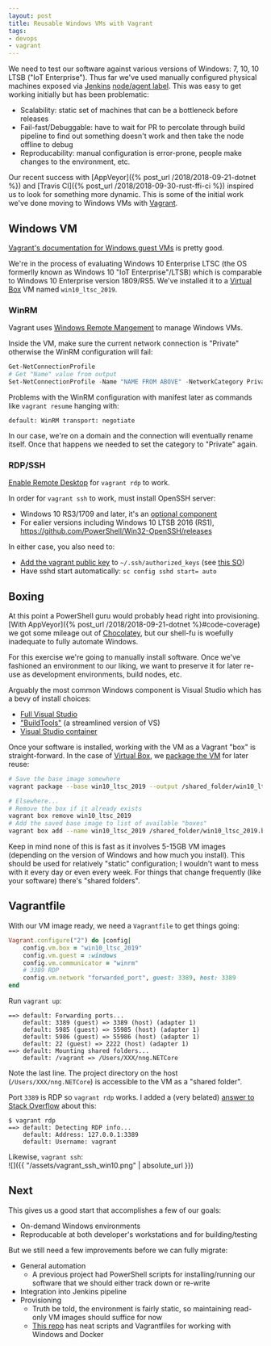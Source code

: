 ```yaml
---
layout: post
title: Reusable Windows VMs with Vagrant
tags:
- devops
- vagrant
---
```


We need to test our software against various versions of Windows: 7, 10, 10 LTSB ("IoT Enterprise").  Thus far we've used manually configured physical machines exposed via [Jenkins](https://jenkins.io/) [node/agent label](https://jenkins.io/doc/book/pipeline/syntax/#agent).  This was easy to get working initially but has been problematic:
- Scalability: static set of machines that can be a bottleneck before releases
- Fail-fast/Debuggable: have to wait for PR to percolate through build pipeline to find out something doesn't work and then take the node offline to debug
- Reproducability: manual configuration is error-prone, people make changes to the environment, etc.

Our recent success with [AppVeyor]({% post_url /2018/2018-09-21-dotnet %}) and 
[Travis CI]({% post_url /2018/2018-09-30-rust-ffi-ci %}) inspired us to look for something more dynamic.  This is some of the initial work we've done moving to Windows VMs with [Vagrant](https://www.vagrantup.com/).

## Windows VM

[Vagrant's documentation for Windows guest VMs](https://www.vagrantup.com/docs/boxes/base.html#windows-boxes) is pretty good.

We're in the process of evaluating Windows 10 Enterprise LTSC (the OS formerlly known as Windows 10 "IoT Enterprise"/LTSB) which is comparable to Windows 10 Enterprise version 1809/RS5.  We've installed it to a [Virtual Box](https://www.virtualbox.org/) VM named `win10_ltsc_2019`.

### WinRM

Vagrant uses [Windows Remote Mangement](https://docs.microsoft.com/en-us/windows/desktop/WinRM/portal) to manage Windows VMs.

Inside the VM, make sure the current network connection is "Private" otherwise the WinRM configuration will fail: 
```powershell
Get-NetConnectionProfile
# Get "Name" value from output
Set-NetConnectionProfile -Name "NAME FROM ABOVE" -NetworkCategory Private
```

Problems with the WinRM configuration with manifest later as commands like `vagrant resume` hanging with:
```
default: WinRM transport: negotiate
```

In our case, we're on a domain and the connection will eventually rename itself.  Once that happens we needed to set the category to "Private" again.

### RDP/SSH

[Enable Remote Desktop](https://docs.microsoft.com/en-us/windows-server/remote/remote-desktop-services/clients/remote-desktop-allow-access) for `vagrant rdp` to work.

In order for `vagrant ssh` to work, must install OpenSSH server:
- Windows 10 RS3/1709 and later, it's an [optional component](https://blogs.msdn.microsoft.com/powershell/2017/12/15/using-the-openssh-beta-in-windows-10-fall-creators-update-and-windows-server-1709/)
- For ealier versions including Windows 10 LTSB 2016 (RS1), https://github.com/PowerShell/Win32-OpenSSH/releases

In either case, you also need to:
- [Add the vagrant public key](https://www.vagrantup.com/docs/boxes/base.html#default-user-settings) to `~/.ssh/authorized_keys` (see [this SO](https://stackoverflow.com/questions/16212816/setting-up-openssh-for-windows-using-public-key-authentication))
- Have sshd start automatically: `sc config sshd start= auto`

## Boxing

At this point a PowerShell guru would probably head right into provisioning.  [With AppVeyor]({% post_url /2018/2018-09-21-dotnet %}#code-coverage) we got some mileage out of [Chocolatey](https://chocolatey.org/), but our shell-fu is woefully inadequate to fully automate Windows.

For this exercise we're going to manually install software.  Once we've fashioned an environment to our liking, we want to preserve it for later re-use as development environments, build nodes, etc.

Arguably the most common Windows component is Visual Studio which has a bevy of install choices:
- [Full Visual Studio](https://visualstudio.microsoft.com/downloads/)
- ["BuildTools"](https://visualstudio.microsoft.com/downloads/#build-tools-for-visual-studio-2017) (a streamlined version of VS)
- [Visual Studio container](https://docs.microsoft.com/en-us/visualstudio/install/build-tools-container?view=vs-2017)

Once your software is installed, working with the VM as a Vagrant "box" is straight-forward.  In the case of [Virtual Box](https://www.virtualbox.org/), we [package the VM](https://www.vagrantup.com/docs/virtualbox/boxes.html#packaging-the-box) for later reuse:
```bash
# Save the base image somewhere
vagrant package --base win10_ltsc_2019 --output /shared_folder/win10_ltsc_2019.box

# Elsewhere...
# Remove the box if it already exists
vagrant box remove win10_ltsc_2019
# Add the saved base image to list of available "boxes"
vagrant box add --name win10_ltsc_2019 /shared_folder/win10_ltsc_2019.box
```

Keep in mind none of this is fast as it involves 5-15GB VM images (depending on the version of Windows and how much you install).  This should be used for relatively "static" configuration; I wouldn't want to mess with it every day or even every week.  For things that change frequently (like your software) there's "shared folders".

## Vagrantfile

With our VM image ready, we need a `Vagrantfile` to get things going:
```ruby
Vagrant.configure("2") do |config|
    config.vm.box = "win10_ltsc_2019"
    config.vm.guest = :windows
    config.vm.communicator = "winrm"
    # 3389 RDP
    config.vm.network "forwarded_port", guest: 3389, host: 3389
end
```

Run `vagrant up`:
```
==> default: Forwarding ports...
    default: 3389 (guest) => 3389 (host) (adapter 1)
    default: 5985 (guest) => 55985 (host) (adapter 1)
    default: 5986 (guest) => 55986 (host) (adapter 1)
    default: 22 (guest) => 2222 (host) (adapter 1)
==> default: Mounting shared folders...
    default: /vagrant => /Users/XXX/nng.NETCore
```

Note the last line.  The project directory on the host (`/Users/XXX/nng.NETCore`) is accessible to the VM as a "shared folder".

Port `3389` is RDP so `vagrant rdp` works.  I added a (very belated) [answer to Stack Overflow](https://stackoverflow.com/questions/28906432/vagrant-rdp-windows2012r2-how-do-i-rdp-into-my-vagrant-box) about this:

```
$ vagrant rdp
==> default: Detecting RDP info...
    default: Address: 127.0.0.1:3389
    default: Username: vagrant
```

Likewise, `vagrant ssh`:  
![]({{ "/assets/vagrant_ssh_win10.png" | absolute_url }})

## Next

This gives us a good start that accomplishes a few of our goals:
- On-demand Windows environments
- Reproducable at both developer's workstations and for building/testing

But we still need a few improvements before we can fully migrate:
- General automation
    - A previous project had PowerShell scripts for installing/running our software that we should either track down or re-write
- Integration into Jenkins pipeline
- Provisioning
    - Truth be told, the environment is fairly static, so maintaining read-only VM images should suffice for now
    - [This repo](https://github.com/StefanScherer/docker-windows-box) has neat scripts and Vagrantfiles for working with Windows and Docker
